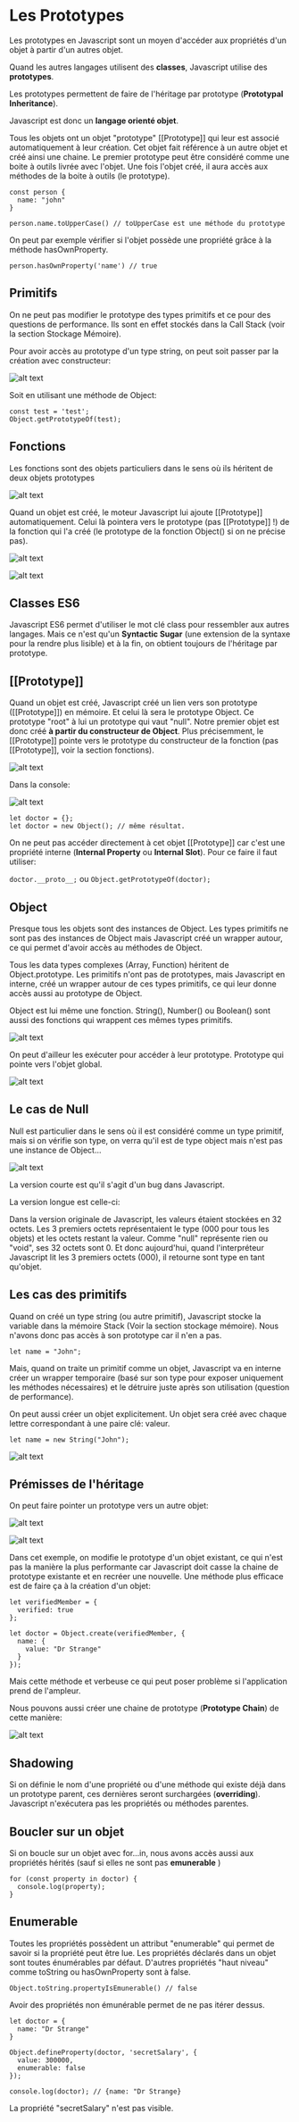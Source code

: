# Les Prototypes

Les prototypes en Javascript sont un moyen d'accéder aux propriétés d'un objet à partir d'un autres objet.

Quand les autres langages utilisent des **classes**, Javascript utilise des **prototypes**.

Les prototypes permettent de faire de l'héritage par prototype (**Prototypal Inheritance**).

Javascript est donc un **langage orienté objet**.

Tous les objets ont un objet "prototype" [[Prototype]] qui leur est associé automatiquement à leur création. Cet objet fait référence à un autre objet et créé ainsi une chaine.
Le premier prototype peut être considéré comme une boite à outils livrée avec l'objet.
Une fois l'objet créé, il aura accès aux méthodes de la boite à outils (le prototype).

```
const person {
  name: "john"
}

person.name.toUpperCase() // toUpperCase est une méthode du prototype
```

On peut par exemple vérifier si l'objet possède une propriété grâce à la méthode hasOwnProperty.

`person.hasOwnProperty('name') // true`

## Primitifs

On ne peut pas modifier le prototype des types primitifs et ce pour des questions de performance. Ils sont en effet stockés dans la Call Stack (voir la section Stockage Mémoire).

Pour avoir accès au prototype d'un type string, on peut soit passer par la création avec constructeur:

![alt text](./img/string.png)

Soit en utilisant une méthode de Object:

```
const test = 'test';
Object.getPrototypeOf(test);
```

## Fonctions

Les fonctions sont des objets particuliers dans le sens où ils héritent de deux objets prototypes

![alt text](./img/function.png)

Quand un objet est créé, le moteur Javascript lui ajoute [[Prototype]] automatiquement.
Celui là pointera vers le prototype (pas [[Prototype]] !) de la fonction qui l'a créé (le prototype de la fonction Object() si on ne précise pas).

![alt text](./img/object-function.png)

![alt text](./img/object-function2.png)

## Classes ES6

Javascript ES6 permet d'utiliser le mot clé class pour ressembler aux autres langages. Mais ce n'est qu'un **Syntactic Sugar** (une extension de la syntaxe pour la rendre plus lisible) et à la fin, on obtient toujours de l'héritage par prototype.

## [[Prototype]]

Quand un objet est créé, Javascript créé un lien vers son prototype ([[Prototype]]) en mémoire. Et celui là sera le prototype Object.
Ce prototype "root" à lui un prototype qui vaut "null".
Notre premier objet est donc créé **à partir du constructeur de Object**.
Plus précisemment, le [[Prototype]] pointe vers le prototype du constructeur de la fonction (pas [[Prototype]], voir la section fonctions).

![alt text](./img/prototype.png)

Dans la console:

![alt text](./img/prototype2.png)

```
let doctor = {};
let doctor = new Object(); // même résultat.
```

On ne peut pas accéder directement à cet objet [[Prototype]] car c'est une propriété interne (**Internal Property** ou **Internal Slot**).
Pour ce faire il faut utiliser:

`doctor.__proto__;`
ou
`Object.getPrototypeOf(doctor);`

## Object

Presque tous les objets sont des instances de Object. Les types primitifs ne sont pas des instances de Object mais Javascript créé un wrapper autour, ce qui permet d'avoir accès au méthodes de Object.

Tous les data types complexes (Array, Function) héritent de Object.prototype.
Les primitifs n'ont pas de prototypes, mais Javascript en interne, créé un wrapper autour de ces types primitifs, ce qui leur donne accès aussi au prototype de Object.

Object est lui même une fonction.
String(), Number() ou Boolean() sont aussi des fonctions qui wrappent ces mêmes types primitifs.

![alt text](./img/object.png)

On peut d'ailleur les exécuter pour accéder à leur prototype. Prototype qui pointe vers l'objet global.

![alt text](./img/object2.png)

## Le cas de Null

Null est particulier dans le sens où il est considéré comme un type primitif, mais si on vérifie son type, on verra qu'il est de type object mais n'est pas une instance de Object...

![alt text](./img/null.png)

La version courte est qu'il s'agit d'un bug dans Javascript.

La version longue est celle-ci:

Dans la version originale de Javascript, les valeurs étaient stockées en 32 octets.
Les 3 premiers octets représentaient le type (000 pour tous les objets) et les octets restant la valeur.
Comme "null" représente rien ou "void", ses 32 octets sont 0.
Et donc aujourd'hui, quand l'interpréteur Javascript lit les 3 premiers octets (000), il retourne sont type en tant qu'objet.

## Les cas des primitifs

Quand on créé un type string (ou autre primitif), Javascript stocke la variable dans la mémoire Stack (Voir la section stockage mémoire).
Nous n'avons donc pas accès à son prototype car il n'en a pas.

`let name = "John";`

Mais, quand on traite un primitif comme un objet, Javascript va en interne créer un wrapper temporaire (basé sur son type pour exposer uniquement les méthodes nécessaires) et le détruire juste après son utilisation (question de performance).

On peut aussi créer un objet explicitement. Un objet sera créé avec chaque lettre correspondant à une paire clé: valeur.

`let name = new String("John");`

![alt text](./img/string2.png)

## Prémisses de l'héritage

On peut faire pointer un prototype vers un autre objet:

![alt text](./img/link-proto.png)

![alt text](./img/link-proto2.png)

Dans cet exemple, on modifie le prototype d'un objet existant, ce qui n'est pas la manière la plus performante car Javascript doit casse la chaine de prototype existante et en recréer une nouvelle.
Une méthode plus efficace est de faire ça à la création d'un objet:

```
let verifiedMember = {
  verified: true
};

let doctor = Object.create(verifiedMember, {
  name: {
    value: "Dr Strange"
  }
});
```

Mais cette méthode et verbeuse ce qui peut poser problème si l'application prend de l'ampleur.

Nous pouvons aussi créer une chaine de prototype (**Prototype Chain**) de cette manière:

![alt text](./img/prototype-chain.png)

## Shadowing

Si on définie le nom d'une propriété ou d'une méthode qui existe déjà dans un prototype parent, ces dernières seront surchargées (**overriding**). Javascript n'exécutera pas les propriétés ou méthodes parentes.

## Boucler sur un objet

Si on boucle sur un objet avec for...in, nous avons accès aussi aux propriétés hérités (sauf si elles ne sont pas **emunerable** )

```
for (const property in doctor) {
  console.log(property);
}
```

## Enumerable

Toutes les propriétés possèdent un attribut "enumerable" qui permet de savoir si la propriété peut être lue.
Les propriétés déclarés dans un objet sont toutes énumérables par défaut.
D'autres propriétés "haut niveau" comme toString ou hasOwnProperty sont à false.

`Object.toString.propertyIsEmunerable() // false`

Avoir des propriétés non émunérable permet de ne pas itérer dessus.

```
let doctor = {
  name: "Dr Strange"
}

Object.defineProperty(doctor, 'secretSalary', {
  value: 300000,
  enumerable: false
});

console.log(doctor); // {name: "Dr Strange}
```

La propriété "secretSalary" n'est pas visible.
